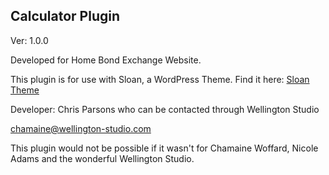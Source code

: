 <h2>Calculator Plugin</h2>

Ver: 1.0.0

Developed for Home Bond Exchange Website.

This plugin is for use with Sloan, a WordPress Theme. Find it here: [Sloan Theme](https://parsonshosting.com/store/wellington-studio)

Developer: Chris Parsons who can be contacted through Wellington Studio

chamaine@wellington-studio.com

This plugin would not be possible if it wasn't for Chamaine Woffard, Nicole Adams and the wonderful Wellington Studio.
